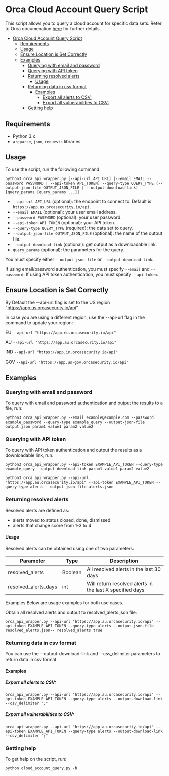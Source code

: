 # Orca Cloud Account Query Script

This script allows you to query a cloud account for specific data sets. Refer to Orca documenation [here](https://docs.orcasecurity.io/docs/detailed-query-api-examples) for further details.

- [Orca Cloud Account Query Script](#orca-cloud-account-query-script)
  - [Requirements](#requirements)
  - [Usage](#usage)
  - [Ensure Location is Set Correctly](#ensure-location-is-set-correctly)
  - [Examples](#examples)
    - [Querying with email and password](#querying-with-email-and-password)
    - [Querying with API token](#querying-with-api-token)
    - [Returning resolved alerts](#returning-resolved-alerts)
      - [Usage](#usage-1)
    - [Returning data in csv format](#returning-data-in-csv-format)
      - [Examples](#examples-1)
        - [Export all alerts to CSV:](#export-all-alerts-to-csv)
        - [Export all vulnerabilities to CSV:](#export-all-vulnerabilities-to-csv)
    - [Getting help](#getting-help)


## Requirements

- Python 3.x
- `argparse`, `json`, `requests` libraries

## Usage

To use the script, run the following command:

`
python3 orca_api_wrapper.py [--api-url API_URL] [--email EMAIL --password PASSWORD | --api-token API_TOKEN] --query-type QUERY_TYPE (--output-json-file OUTPUT_JSON_FILE | --output-download-link) [query_params [query_params ...]]
`


- `--api-url API_URL` (optional): the endpoint to connect to. Default is `https://app.us.orcasecurity.io/api`.
- `--email EMAIL` (optional): your user email address.
- `--password PASSWORD` (optional): your user password.
- `--api-token API_TOKEN` (optional): your API token.
- `--query-type QUERY_TYPE` (required): the data set to query.
- `--output-json-file OUTPUT_JSON_FILE` (optional): the name of the output file.
- `--output-download-link` (optional): get output as a downloadable link.
- `query_params` (optional): the parameters for the query.

You must specify either `--output-json-file` or `--output-download-link`.

If using email/password authentication, you must specify `--email` and `--password`. If using API token authentication, you must specify `--api-token`.

## Ensure Location is Set Correctly
By Default the --api-url flag is set to the US region "https://app.us.orcasecurity.io/api"

In case you are using a different region, use the --api-url flag in the command to update your region:

EU
`
--api-url "https://app.eu.orcasecurity.io/api"
`

AU
`
--api-url "https://app.au.orcasecurity.io/api"
`

IND
`
--api-url "https://app.in.orcasecurity.io/api"
`

GOV
`
--api-url "https://app.us-gov.orcasecurity.io/api"
`

## Examples

### Querying with email and password

To query with email and password authentication and output the results to a file, run:

`
python3 orca_api_wrapper.py --email example@example.com --password example_password --query-type example_query --output-json-file output.json param1 value1 param2 value2
`


### Querying with API token

To query with API token authentication and output the results as a downloadable link, run:

`
python3 orca_api_wrapper.py --api-token EXAMPLE_API_TOKEN --query-type example_query --output-download-link param1 value1 param2 value2
`

`
python3 orca_api_wrapper.py --api-url "https://app.au.orcasecurity.io/api" --api-token EXAMPLE_API_TOKEN --query-type alerts --output-json-file alerts.json 
`

### Returning resolved alerts

Resolved alerts are defined as:

- alerts moved to status closed, done, dismissed.
- alerts that change score from 1-3 to 4

#### Usage
Resolved alerts can be obtained using one of two parameters:


| Parameter	            | Type	    | Description |
|---|---|---|
| resolved_alerts	    | Boolean	| All resolved alerts in the last 30 days |
| resolved_alerts_days	| int	    | Will return resolved alerts in the last X specified days |

Examples
Below are usage examples for both use cases.

Obtain all resolved alerts and output to resolved_alerts.json file:

`
orca_api_wrapper.py --api-url "https://app.au.orcasecurity.io/api" --api-token EXAMPLE_API_TOKEN --query-type alerts --output-json-file resolved_alerts.json-- resolved_alerts true
`
### Returning data in csv format

You can use the --output-download-link and --csv_delimiter parameters to return data in csv format

#### Examples

##### Export all alerts to CSV:

`
orca_api_wrapper.py --api-url "https://app.au.orcasecurity.io/api" --api-token EXAMPLE_API_TOKEN --query-type alerts --output-download-link --csv_delimiter ";"
`

##### Export all vulnerabilities to CSV:

`
orca_api_wrapper.py --api-url "https://app.au.orcasecurity.io/api" --api-token EXAMPLE_API_TOKEN --query-type alerts --output-download-link --csv_delimiter ";"
`

### Getting help

To get help on the script, run:

`
python cloud_account_query.py -h
`
